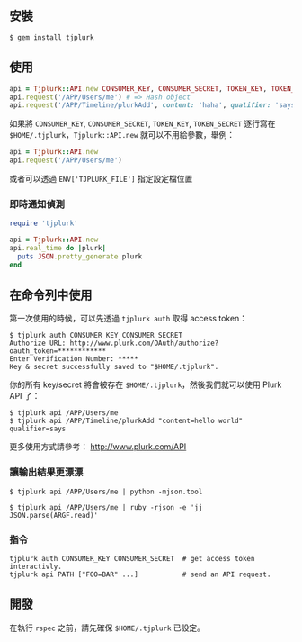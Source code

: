 ## 安裝

```
$ gem install tjplurk
```

## 使用

```ruby
api = Tjplurk::API.new CONSUMER_KEY, CONSUMER_SECRET, TOKEN_KEY, TOKEN_SECRET
api.request('/APP/Users/me') # => Hash object
api.request('/APP/Timeline/plurkAdd', content: 'haha', qualifier: 'says') # => Hash object
```

如果將 `CONSUMER_KEY`, `CONSUMER_SECRET`, `TOKEN_KEY`, `TOKEN_SECRET` 逐行寫在 `$HOME/.tjplurk`，`Tjplurk::API.new` 就可以不用給參數，舉例：

```ruby
api = Tjplurk::API.new
api.request('/APP/Users/me')
```

或者可以透過 `ENV['TJPLURK_FILE']` 指定設定檔位置

### 即時通知偵測

```ruby
require 'tjplurk'

api = Tjplurk::API.new
api.real_time do |plurk|
  puts JSON.pretty_generate plurk
end
```

## 在命令列中使用

第一次使用的時候，可以先透過 `tjplurk auth` 取得 access token：

```
$ tjplurk auth CONSUMER_KEY CONSUMER_SECRET
Authorize URL: http://www.plurk.com/OAuth/authorize?oauth_token=************
Enter Verification Number: *****
Key & secret successfully saved to "$HOME/.tjplurk".
```

你的所有 key/secret 將會被存在 `$HOME/.tjplurk`，然後我們就可以使用 Plurk API 了：

```
$ tjplurk api /APP/Users/me
$ tjplurk api /APP/Timeline/plurkAdd "content=hello world" qualifier=says
```

更多使用方式請參考： http://www.plurk.com/API

### 讓輸出結果更漂漂

```
$ tjplurk api /APP/Users/me | python -mjson.tool
```

```
$ tjplurk api /APP/Users/me | ruby -rjson -e 'jj JSON.parse(ARGF.read)'
```

### 指令

```
tjplurk auth CONSUMER_KEY CONSUMER_SECRET  # get access token interactivly.
tjplurk api PATH ["FOO=BAR" ...]           # send an API request.
```

## 開發

在執行 `rspec` 之前，請先確保 `$HOME/.tjplurk` 已設定。